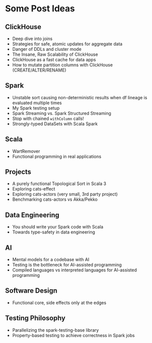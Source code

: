 # Some Post Ideas

## ClickHouse

- Deep dive into joins
- Strategies for safe, atomic updates for aggregate data
- Danger of DDLs and cluster mode
- The Insane, Raw Scalability of ClickHouse
- ClickHouse as a fast cache for data apps
- How to mutate partition columns with ClickHouse (CREATE/ALTER/RENAME)

## Spark

- Unstable sort causing non-deterministic results when df lineage is evaluated multiple times
- My Spark testing setup
- Spark Streaming vs. Spark Structured Streaming
- Stop with chained `withColumn` calls!
- Strongly-typed DataSets with Scala Spark

## Scala

- WartRemover
- Functional programming in real applications

## Projects

- A purely functional Topological Sort in Scala 3
- Exploring cats-effect
- Exploring cats-actors (very small, 3rd party project)
- Benchmarking cats-actors vs Akka/Pekko

## Data Engineering

- You should write your Spark code with Scala
- Towards type-safety in data engineering

## AI
- Mental models for a codebase with AI
- Testing is the bottleneck for AI-assisted programming
- Compiled languages vs interpreted languages for AI-assisted programming

## Software Design
- Functional core, side effects only at the edges


## Testing Philosophy
- Parallelizing the spark-testing-base library
- Property-based testing to achieve correctness in Spark jobs
